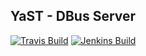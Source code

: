 ## YaST - DBus Server

[![Travis Build](https://travis-ci.org/yast/yast-dbus-server.svg?branch=master)](https://travis-ci.org/yast/yast-dbus-server)
[![Jenkins Build](http://img.shields.io/jenkins/s/https/ci.opensuse.org/yast-dbus-server-master.svg)](https://ci.opensuse.org/view/Yast/job/yast-dbus-server-master/)


